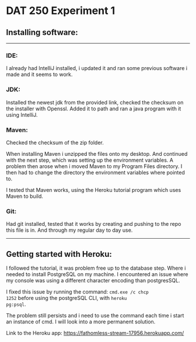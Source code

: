 # DAT 250 Experiment 1 

## Installing software: 

---

### IDE: 

I already had IntelliJ installed, i updated it and ran some previous software i made and it seems to work.

### JDK:

Installed the newest jdk from the provided link, checked the checksum on the installer with Openssl. Added it to path and ran a java program with it using IntelliJ.

### Maven: 

Checked the checksum of the zip folder.

When installing Maven i unzipped the files onto my desktop. And continued with the next step, which was setting up the environment variables. A problem then arose when i moved Maven to my Program Files directory. I then had to change the directory the environment variables where pointed to.

I tested that Maven works, using the Heroku tutorial program which uses Maven to build. 

### Git:

Had git installed, tested that it works by creating and pushing to the repo this file is in. And through my regular day to day use.

---

## Getting started with Heroku: 

I followed the tutorial, it was problem free up to the database step. Where i needed to install PostgreSQL on my machine. I encountered an issue where my console was using a different character encoding than postgresSQL. 

I fixed this issue by running the command: <code>cmd.exe /c chcp 1252</code> before using the postgreSQL CLI, with <code>heroku pg:psql</code>. 

The problem still persists and i need to use the command each time i start an instance of cmd. I will look into a more permanent solution.

Link to the Heroku app: https://fathomless-stream-17956.herokuapp.com/